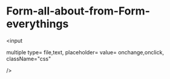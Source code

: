 # Form-all-about-from-Form-everythings

<input 
  
  
  multiple
  type= file,text,
  placeholder=
  value=
  onchange,onclick,
  className="css"

  />
